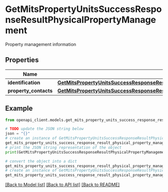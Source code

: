 # GetMitsPropertyUnitsSuccessResponseResultPhysicalPropertyManagement

Property management information

## Properties

Name | Type | Description | Notes
------------ | ------------- | ------------- | -------------
**identification** | [**GetMitsPropertyUnitsSuccessResponseResultPhysicalPropertyManagementIdentification**](GetMitsPropertyUnitsSuccessResponseResultPhysicalPropertyManagementIdentification.md) |  | [optional] 
**property_contacts** | [**GetMitsPropertyUnitsSuccessResponseResultPhysicalPropertyManagementPropertyContacts**](GetMitsPropertyUnitsSuccessResponseResultPhysicalPropertyManagementPropertyContacts.md) |  | [optional] 

## Example

```python
from openapi_client.models.get_mits_property_units_success_response_result_physical_property_management import GetMitsPropertyUnitsSuccessResponseResultPhysicalPropertyManagement

# TODO update the JSON string below
json = "{}"
# create an instance of GetMitsPropertyUnitsSuccessResponseResultPhysicalPropertyManagement from a JSON string
get_mits_property_units_success_response_result_physical_property_management_instance = GetMitsPropertyUnitsSuccessResponseResultPhysicalPropertyManagement.from_json(json)
# print the JSON string representation of the object
print(GetMitsPropertyUnitsSuccessResponseResultPhysicalPropertyManagement.to_json())

# convert the object into a dict
get_mits_property_units_success_response_result_physical_property_management_dict = get_mits_property_units_success_response_result_physical_property_management_instance.to_dict()
# create an instance of GetMitsPropertyUnitsSuccessResponseResultPhysicalPropertyManagement from a dict
get_mits_property_units_success_response_result_physical_property_management_from_dict = GetMitsPropertyUnitsSuccessResponseResultPhysicalPropertyManagement.from_dict(get_mits_property_units_success_response_result_physical_property_management_dict)
```
[[Back to Model list]](../README.md#documentation-for-models) [[Back to API list]](../README.md#documentation-for-api-endpoints) [[Back to README]](../README.md)


